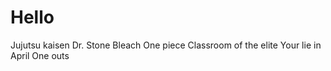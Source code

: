 # Hello

Jujutsu kaisen
Dr. Stone
Bleach
One piece
Classroom of the elite
Your lie in April
One outs
